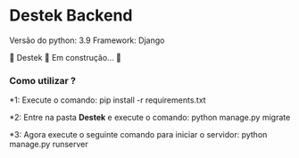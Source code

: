 # Destek Backend

Versão do python: 3.9
Framework: Django

<p align="left"> 
	🚧  Destek 🚀 Em construção...  🚧
</p>

<h3> <bold> Como utilizar ? </bold></h3> 
<p>
  *1: Execute o comando: pip install -r requirements.txt
</p>
<p>
  *2: Entre na pasta <b>Destek</b> e execute o comando: python manage.py migrate
</p>
<p>
  *3: Agora execute o seguinte comando para iniciar o servidor: python manage.py runserver
</p>
  
